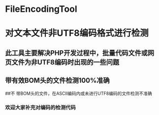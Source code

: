 # FileEncodingTool
# 对文本文件非UTF8编码格式进行检测
## 此工具主要解决PHP开发过程中，批量代码文件或网页文件为非UTF8编码时出现的一些问题

## 带有效BOM头的文件检测100%准确
##不 带BOM头的文件，在ASCII编码内或未进行UTF8编码的文件检测不准确

### 欢迎大家补充对编码的检测代码
